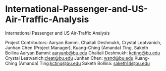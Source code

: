 # International-Passenger-and-US-Air-Traffic-Analysis
International Passenger and US Air-Traffic Analysis

Project Contributors: Aaryan Bammi, Chaitali Deshmukh, Crystal Leatvanich, Junhan Chen (Project Manager), Kuang-Ching (Amanda) Ting, Saketh Bollina
Aaryan Bammi: aaryanb@bu.edu
Chaitali Deshmukh: kcting@bu.edu
Crystal Leatvanich:cleat@bu.edu
Junhan Chen: wsnd@bu.edu
Kuang-Ching (Amanda) Ting:kcting@bu.edu
Saketh Bollina: saketh14@bu.edu
